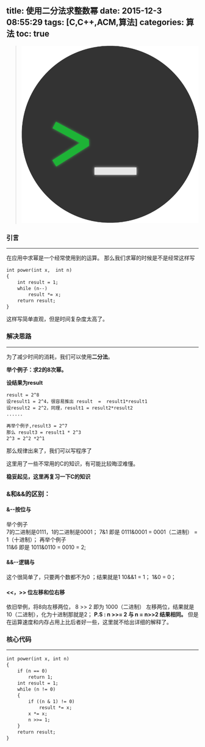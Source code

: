 title: 使用二分法求整数幂
date: 2015-12-3 08:55:29
tags: [C,C++,ACM,算法]
categories: 算法
toc: true
---

>![](./uploads/avatar.png)

### 引言
---
在应用中求幂是一个经常使用到的运算。
那么我们求幂的时候是不是经常这样写

```
int power(int x,  int n)
{
    int result = 1;
    while (n--)
        result *= x;
    return result;
}
```

这样写简单直观，但是时间复杂度太高了。
### 解决思路
---
为了减少时间的消耗，我们可以使用**二分法**。

**举个例子：求2的8次幂。**

**设结果为result** 

```
result = 2^8
设result1 = 2^4，很容易推出 result  =  result1*result1
设result2 = 2^2，同理，result1 = result2*result2
......
```

```
再举个例子,result3 = 2^7
那么 result3 = result1 * 2^3
2^3 = 2^2 *2^1
```

那么规律出来了，我们可以写程序了

这里用了一些不常用的C的知识，有可能比较晦涩难懂。

**稳妥起见，这里再复习一下C的知识**

### &和&&的区别：
#### &--按位与
举个例子  
 7的二进制是0111，1的二进制是0001；
 7&1 即是  0111&0001  = 0001（二进制） = 1（十进制）；
再举个例子  
 11&6  即是 1011&0110 = 0010 = 2;
#### &&--逻辑与
这个很简单了，只要两个数都不为0 ；结果就是1
10&&1 = 1；
1&0 = 0；
#### <<，>>  位左移和位右移
依旧举例，将8向左移两位，
8 >> 2 即为 1000（二进制） 左移两位，结果就是10（二进制），化为十进制那就是2；
**P.S : n >>= 2 与 n =  n>>2 结果相同。**
但是在运算速度和内存占用上比后者好一些，这里就不给出详细的解释了。


### 核心代码
---
```
int power(int x, int n)
{
    if (n == 0)
        return 1;
    int result = 1;
    while (n != 0)
    {
        if ((n & 1) != 0)
            result *= x;
        x *= x;
        n >>= 1;
    }
    return result;
}
```


